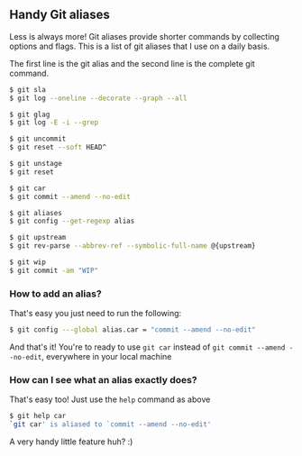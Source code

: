 ## Handy Git aliases

Less is always more! Git aliases provide shorter commands by collecting options and flags. This is a list of git aliases that I use on a daily basis. 

The first line is the git alias and the second line is the complete git command. 


```bash
$ git sla  
$ git log --oneline --decorate --graph --all 
```

```bash
$ git glag 
$ git log -E -i --grep
```

```bash
$ git uncommit 
$ git reset --soft HEAD^
```

```bash
$ git unstage 
$ git reset
```

```bash
$ git car
$ git commit --amend --no-edit
```

```bash
$ git aliases 
$ git config --get-regexp alias
```

```bash
$ git upstream 
$ git rev-parse --abbrev-ref --symbolic-full-name @{upstream}
```

```bash
$ git wip
$ git commit -am "WIP"
```


### How to add an alias? 

That's easy you just need to run the following:

```bash
$ git config ---global alias.car = "commit --amend --no-edit"
```

And that's it! You're to ready to use `git car` instead of `git commit --amend --no-edit`, everywhere in your local machine

### How can I see what an alias exactly does?

That's easy too! Just use the `help` command as above

```bash
$ git help car
`git car' is aliased to `commit --amend --no-edit'
```

A very handy little feature huh? :)



